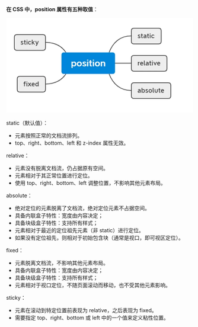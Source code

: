**在 CSS 中，position 属性有五种取值**：

![](../../resource/img/position.png)

static（默认值）：

* 元素按照正常的文档流排列。
* top、right、bottom、left 和 z-index 属性无效。

relative：

* 元素没有脱离文档流，仍占据原有空间。
* 元素相对于其正常位置进行定位。
* 使用 top、right、bottom、left 调整位置，不影响其他元素布局。

absolute：

* 绝对定位的元素脱离了文档流，绝对定位元素不占据空间。
* 具备内联盒子特性：宽度由内容决定；
* 具备块级盒子特性：支持所有样式；
* 元素相对于最近的定位祖先元素（非 static）进行定位。
* 如果没有定位祖先，则相对于初始包含块（通常是视口，即可视区定位）。

fixed：

* 元素脱离文档流，不影响其他元素布局。
* 具备内联盒子特性：宽度由内容决定；
* 具备块级盒子特性：支持所有样式；
* 元素相对于视口定位，不随页面滚动而移动，也不受其他元素影响。

sticky：

* 元素在滚动到特定位置前表现为 relative，之后表现为 fixed。
* 需要指定 top、right、bottom 或 left 中的一个值来定义粘性位置。
